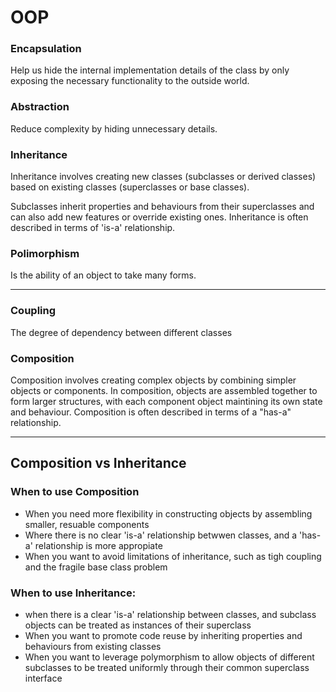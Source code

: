 # OOP 


### Encapsulation 

Help us hide the internal implementation details of the class by only exposing the necessary functionality to the outside world.

### Abstraction 

Reduce complexity by hiding unnecessary details.

### Inheritance

Inheritance involves creating new classes (subclasses or derived classes) based on existing classes (superclasses or base classes).

Subclasses inherit properties and behaviours from their superclasses and can also add new features or override existing ones. Inheritance is often described in  terms of 'is-a' relationship.

### Polimorphism
Is  the ability of an object to take many forms.

***

### Coupling 
The degree of dependency between different classes

### Composition 
Composition involves creating complex objects by combining simpler objects or components. In composition, objects are assembled together to form larger structures, with each component object maintining its own state and behaviour. Composition is  often described in  terms of a "has-a" relationship.


***

## Composition vs Inheritance

### When to use Composition 
- When you need more flexibility in constructing objects by assembling smaller, resuable components 
- Where there is no clear 'is-a' relationship betwwen classes, and a 'has-a' relationship is more appropiate
- When you want to avoid limitations of inheritance, such as tigh coupling and the fragile base class problem

### When to use Inheritance:
- when there is a clear 'is-a' relationship between classes, and subclass objects can be treated as instances of their superclass
- When you want to promote code reuse by inheriting properties and behaviours from existing classes
- When you want to leverage polymorphism to allow objects of different subclasses to be treated uniformly through their common superclass interface

